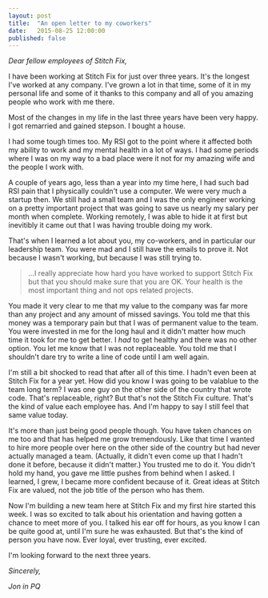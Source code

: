 ```yaml
---
layout: post
title:  "An open letter to my coworkers"
date:   2015-08-25 12:00:00
published: false
---
```


_Dear fellow employees of Stitch Fix,_

I have been working at Stitch Fix for just over three years. It's the longest I've worked at any company. I've grown a lot in that time, some of it in my personal life and some of it thanks to this company and all of you amazing people who work with me there.

Most of the changes in my life in the last three years have been very happy. I got remarried and gained stepson. I bought a house.

I had some tough times too. My RSI got to the point where it affected both my ability to work and my mental health in a lot of ways. I had some periods where I was on my way to a bad place were it not for my amazing wife and the people I work with.

A couple of years ago, less than a year into my time here, I had such bad RSI pain that I physically couldn't use a computer. We were very much a startup then. We still had a small team and I was the only engineer working on a pretty important project that was going to save us nearly my salary per month when complete. Working remotely, I was able to hide it at first but inevitibly it came out that I was having trouble doing my work.

That's when I learned a lot about you, my co-workers, and in particular our leadership team. You were mad and I still have the emails to prove it. Not because I wasn't working, but because I was still trying to.

> ...I really appreciate how hard you have worked to support Stitch Fix but that you should make sure that you are OK.  Your health is the most important thing and not ops related projects.

You made it very clear to me that my value to the company was far more than any project and any amount of missed savings. You told me that this money was a temporary pain but that I was of permanent value to the team. You were invested in me for the long haul and it didn't matter how much time it took for me to get better. I _had_ to get healthy and there was no other option. You let me know that I was not replaceable. You told me that I shouldn't dare try to write a line of code until I am well again.

I'm still a bit shocked to read that after all of this time. I hadn't even been at Stitch Fix for a year yet. How did you know I was going to be valablue to the team long term? I was one guy on the other side of the country that wrote code. That's replaceable, right? But that's not the Stitch Fix culture. That's the kind of value each employee has. And I'm happy to say I still feel that same value today.

It's more than just being good people though. You have taken chances on me too and that has helped me grow tremendously. Like that time I wanted to hire more people over here on the other side of the country but had never actually managed a team. (Actually, it didn't even come up that I hadn't done it before, because it didn't matter.) You trusted me to do it. You didn't hold my hand, you gave me little pushes from behind when I asked. I learned, I grew, I became more confident because of it. Great ideas at Stitch Fix are valued, not the job title of the person who has them.

Now I'm building a new team here at Stitch Fix and my first hire started this week. I was so excited to talk about his orientation and having gotten a chance to meet more of you. I talked his ear off for hours, as you know I can be quite good at, until I'm sure he was exhausted. But that's the kind of person you have now. Ever loyal, ever trusting, ever excited.

I'm looking forward to the next three years.

_Sincerely,_

_Jon in PQ_